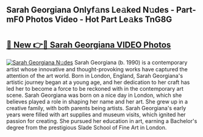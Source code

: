 ## Sarah Georgiana Onlyf𝚊ns Le𝚊ked N𝚞des - Part-mF0 Photos Video - Hot Part Le𝚊ks TnG8G

# <h2><a href="http://ab86782.deff.icu/?id=Sarah+Georgiana">🔗 New 👉🔴 Sarah Georgiana VIDEO Photos</a></h2>

[![Sarah Georgiana N𝚞des](https://i.imgur.com/rIISA9y.gif)](http://ab86782.deff.icu/?id=Sarah+Georgiana)
Sarah Georgiana (b. 1990) is a contemporary artist whose innovative and thought-provoking works have captured the attention of the art world. Born in London, England, Sarah Georgiana's artistic journey began at a young age, and her dedication to her craft has led her to become a force to be reckoned with in the contemporary art scene. Sarah Georgiana was born on a nice day in London, which she believes played a role in shaping her name and her art. She grew up in a creative family, with both parents being artists. Sarah Georgiana's early years were filled with art supplies and museum visits, which ignited her passion for creating. She pursued her education in art, earning a Bachelor's degree from the prestigious Slade School of Fine Art in London.

